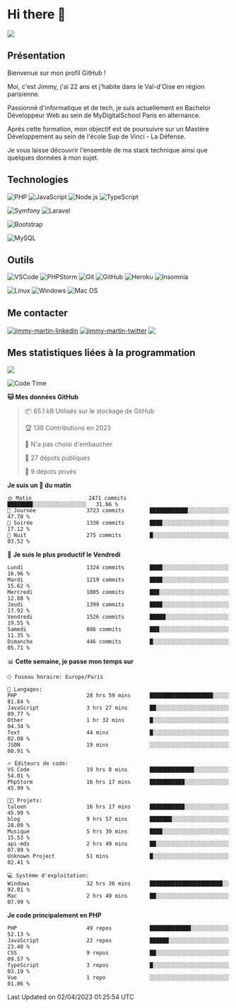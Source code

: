 # Hi there 👋

![](https://komarev.com/ghpvc/?username=jimmy-martin&color=1a1b27)

<!--
**jimmy-martin/jimmy-martin** is a ✨ _special_ ✨ repository because its `README.md` (this file) appears on your GitHub profile.

Here are some ideas to get you started:

- 🔭 I’m currently working on ...
- 🌱 I’m currently learning ...
- 👯 I’m looking to collaborate on ...
- 🤔 I’m looking for help with ...
- 💬 Ask me about ...
- 📫 How to reach me: ...
- 😄 Pronouns: ...
- ⚡ Fun fact: ...
-->

## Présentation

Bienvenue sur mon profil GitHub !

Moi, c'est Jimmy, j'ai 22 ans et j'habite dans le Val-d'Oise en région parisienne.

Passionné d'informatique et de tech, je suis actuellement en Bachelor Développeur Web au sein de MyDigitalSchool Paris en alternance.

Après cette formation, mon objectif est de poursuivre sur un Mastère Développement au sein de l'école Sup de Vinci - La Défense.

Je vous laisse découvrir l'ensemble de ma stack technique ainsi que quelques données à mon sujet.

## Technologies

<div>

![PHP](https://img.shields.io/badge/PHP-777BB4?style=for-the-badge&logo=php&logoColor=white) ![JavaScript](https://img.shields.io/badge/JavaScript-F7DF1E?style=for-the-badge&logo=javascript&logoColor=black) ![Node.js](https://img.shields.io/badge/Node.js-43853D?style=for-the-badge&logo=node.js&logoColor=white) ![TypeScript](https://img.shields.io/badge/TypeScript-007ACC?style=for-the-badge&logo=typescript&logoColor=white)

</div>
<div>

![Symfony](https://img.shields.io/badge/Symfony-092E20?style=for-the-badge&logo=symfony&logoColor=white) ![Laravel](https://img.shields.io/badge/Laravel-FF2D20?style=for-the-badge&logo=laravel&logoColor=white)

</div>
<div>

![Bootstrap](https://img.shields.io/badge/Bootstrap-563D7C?style=for-the-badge&logo=bootstrap&logoColor=white)

</div>
<div>

![MySQL](https://img.shields.io/badge/MySQL-4479A1?style=for-the-badge&logo=mysql&logoColor=white)

</div>

## Outils

![VSCode](https://img.shields.io/badge/VSCode-007ACC?style=for-the-badge&logo=visual-studio-code&logoColor=white)
![PHPStorm](http://img.shields.io/badge/-PHPStorm-181717?style=for-the-badge&logo=phpstorm&logoColor=white)
![Git](https://img.shields.io/badge/Git-E44C30?style=for-the-badge&logo=git&logoColor=white)
![GitHub](https://img.shields.io/badge/GitHub-100000?style=for-the-badge&logo=github&logoColor=white)
![Heroku](https://img.shields.io/badge/Heroku-6762a6?style=for-the-badge&logo=heroku&logoColor=white)
![Insomnia](https://img.shields.io/badge/Insomnia-5600cd?style=for-the-badge&logo=insomnia&logoColor=white)

![Linux](https://img.shields.io/badge/Linux-FCC624?style=for-the-badge&logo=linux&logoColor=white)
![Windows](https://img.shields.io/badge/Windows-0078D6?style=for-the-badge&logo=windows&logoColor=white)
![Mac OS](https://img.shields.io/badge/mac%20os-000000?style=for-the-badge&logo=apple&logoColor=white)

## Me contacter

<p>
<a href="https://www.linkedin.com/in/jimmy-martin-dev/" target="blank"><img align="center" src="https://img.shields.io/badge/-LinkedIn-0077B5?style=for-the-badge&logo=Linkedin&logoColor=white&link=https://www.linkedin.com/in/jimmy-martin-dev/" alt="jimmy-martin-linkedin"/></a>
<a href="https://twitter.com/jimmydev_" target="blank"><img align="center" src="https://img.shields.io/badge/-Twitter-1DA1F2?style=for-the-badge&logo=Twitter&logoColor=white&link=https://twitter.com/jimmydev_" alt="jimmy-martin-twitter"/></a>
 <a href="mailto:jimmy.martin952@gmail.com" target="blank"><img align="center" src="https://img.shields.io/badge/gmail-D14836?style=for-the-badge&logo=gmail&logoColor=white" /></a>
</p>

## Mes statistiques liées à la programmation

<a href="https://github-readme-stats.vercel.app/api/top-langs/?username=jimmy-martin&layout=compact">
  <img align="center" src="https://github-readme-stats.vercel.app/api/top-langs/?username=jimmy-martin&layout=compact"/>
</a>



<!--START_SECTION:waka-->
![Code Time](http://img.shields.io/badge/Code%20Time-1%2C708%20hrs%2059%20mins-blue)

**🐱 Mes données GitHub** 

> 📦 65.1 kB Utilisés sur le stockage de GitHub 
 > 
> 🏆 138 Contributions en 2023
 > 
> 🚫 N'a pas choisi d'embaucher
 > 
> 📜 27 dépots publiques 
 > 
> 🔑 9 dépots privés 
 > 
**Je suis un 🐤 du matin** 

```text
🌞 Matin                  2471 commits        ████████░░░░░░░░░░░░░░░░░   31.66 % 
🌆 Journée                3723 commits        ████████████░░░░░░░░░░░░░   47.70 % 
🌃 Soirée                 1336 commits        ████░░░░░░░░░░░░░░░░░░░░░   17.12 % 
🌙 Nuit                   275 commits         █░░░░░░░░░░░░░░░░░░░░░░░░   03.52 % 
```
📅 **Je suis le plus productif le Vendredi** 

```text
Lundi                    1324 commits        ████░░░░░░░░░░░░░░░░░░░░░   16.96 % 
Mardi                    1219 commits        ████░░░░░░░░░░░░░░░░░░░░░   15.62 % 
Mercredi                 1005 commits        ███░░░░░░░░░░░░░░░░░░░░░░   12.88 % 
Jeudi                    1399 commits        ████░░░░░░░░░░░░░░░░░░░░░   17.92 % 
Vendredi                 1526 commits        █████░░░░░░░░░░░░░░░░░░░░   19.55 % 
Samedi                   886 commits         ███░░░░░░░░░░░░░░░░░░░░░░   11.35 % 
Dimanche                 446 commits         █░░░░░░░░░░░░░░░░░░░░░░░░   05.71 % 
```


📊 **Cette semaine, je passe mon temps sur** 

```text
🕑︎ Fuseau horaire: Europe/Paris

💬 Langages: 
PHP                      28 hrs 59 mins      ████████████████████░░░░░   81.84 % 
JavaScript               3 hrs 27 mins       ██░░░░░░░░░░░░░░░░░░░░░░░   09.77 % 
Other                    1 hr 32 mins        █░░░░░░░░░░░░░░░░░░░░░░░░   04.34 % 
Text                     44 mins             █░░░░░░░░░░░░░░░░░░░░░░░░   02.08 % 
JSON                     19 mins             ░░░░░░░░░░░░░░░░░░░░░░░░░   00.91 % 

🔥 Éditeurs de code: 
VS Code                  19 hrs 8 mins       ██████████████░░░░░░░░░░░   54.01 % 
PhpStorm                 16 hrs 17 mins      ███████████░░░░░░░░░░░░░░   45.99 % 

🐱‍💻 Projets: 
taleen                   16 hrs 17 mins      ███████████░░░░░░░░░░░░░░   45.99 % 
blog                     9 hrs 57 mins       ███████░░░░░░░░░░░░░░░░░░   28.09 % 
Musique                  5 hrs 30 mins       ████░░░░░░░░░░░░░░░░░░░░░   15.53 % 
api-mds                  2 hrs 49 mins       ██░░░░░░░░░░░░░░░░░░░░░░░   07.99 % 
Unknown Project          51 mins             █░░░░░░░░░░░░░░░░░░░░░░░░   02.41 % 

💻 Système d'exploitation: 
Windows                  32 hrs 36 mins      ███████████████████████░░   92.01 % 
Mac                      2 hrs 49 mins       ██░░░░░░░░░░░░░░░░░░░░░░░   07.99 % 
```

**Je code principalement en PHP** 

```text
PHP                      49 repos            █████████████░░░░░░░░░░░░   52.13 % 
JavaScript               22 repos            ██████░░░░░░░░░░░░░░░░░░░   23.40 % 
CSS                      9 repos             ██░░░░░░░░░░░░░░░░░░░░░░░   09.57 % 
TypeScript               3 repos             █░░░░░░░░░░░░░░░░░░░░░░░░   03.19 % 
Vue                      1 repo              ░░░░░░░░░░░░░░░░░░░░░░░░░   01.06 % 
```




 Last Updated on 02/04/2023 01:25:54 UTC
<!--END_SECTION:waka-->


